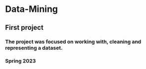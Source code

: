 # Data-Mining
## First project
### The project was focused on working with, cleaning and representing a dataset.
### Spring 2023
